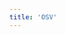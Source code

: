 ```yaml
---
title: 'OSV'
---
```


<script setup lang="ts">
  import TheApprove from "@/views/security/osv/TheApprove.vue";
</script>

<TheApprove />
